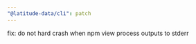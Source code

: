 ```yaml
---
"@latitude-data/cli": patch
---
```


fix: do not hard crash when npm view process outputs to stderr
